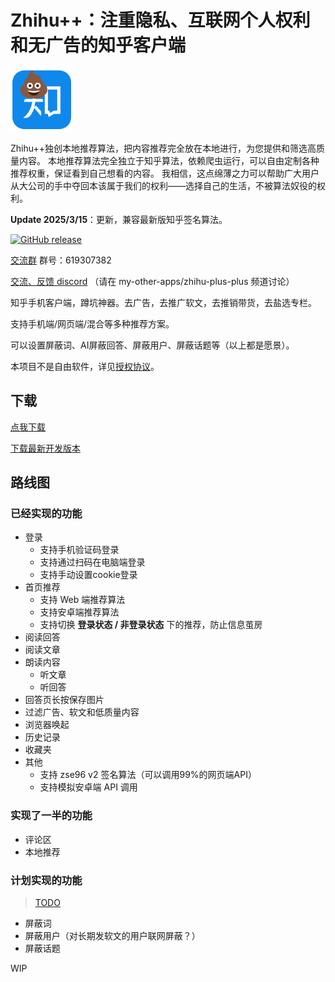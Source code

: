 # Zhihu++：注重隐私、互联网个人权利和无广告的知乎客户端

<img src="misc/zhihu_shit.png" width="100" height="100" />

Zhihu++独创本地推荐算法，把内容推荐完全放在本地进行，为您提供和筛选高质量内容。
本地推荐算法完全独立于知乎算法，依赖爬虫运行，可以自由定制各种推荐权重，保证看到自己想看的内容。
我相信，这点绵薄之力可以帮助广大用户从大公司的手中夺回本该属于我们的权利——选择自己的生活，不被算法奴役的权利。

**Update 2025/3/15**：更新，兼容最新版知乎签名算法。

[![GitHub release](https://img.shields.io/github/v/release/zly2006/zhihu-plus-plus)](https://github.com/zly2006/zhihu-plus-plus/releases)

[交流群](https://qm.qq.com/q/Rz6KFswFoK) 群号：619307382

[交流、反馈 discord](https://discord.gg/YCPFZV5XSA) （请在 my-other-apps/zhihu-plus-plus 频道讨论）

知乎手机客户端，蹲坑神器。去广告，去推广软文，去推销带货，去盐选专栏。

支持手机端/网页端/混合等多种推荐方案。

可以设置屏蔽词、AI屏蔽回答、屏蔽用户、屏蔽话题等（以上都是愿景）。

本项目不是自由软件，详见[授权协议](LICENSE.md)。

## 下载

[点我下载](https://github.com/zly2006/zhihu-plus-plus/releases)

[下载最新开发版本](https://github.com/zly2006/zhihu-plus-plus/releases/tag/nightly)

## 路线图

### 已经实现的功能

- 登录
  - 支持手机验证码登录
  - 支持通过扫码在电脑端登录
  - 支持手动设置cookie登录
- 首页推荐
  - 支持 Web 端推荐算法
  - 支持安卓端推荐算法
  - 支持切换 **登录状态 / 非登录状态** 下的推荐，防止信息茧房
- 阅读回答
- 阅读文章
- 朗读内容
  - 听文章
  - 听回答
- 回答页长按保存图片
- 过滤广告、软文和低质量内容
- 浏览器唤起
- 历史记录
- 收藏夹
- 其他
  - 支持 zse96 v2 签名算法（可以调用99%的网页端API）
  - 支持模拟安卓端 API 调用

### 实现了一半的功能

- 评论区
- 本地推荐

### 计划实现的功能

> [TODO](TODO.md)

- 屏蔽词
- 屏蔽用户（对长期发软文的用户联网屏蔽？）
- 屏蔽话题

WIP
